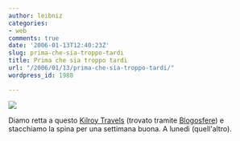 ```yaml
---
author: leibniz
categories:
- web
comments: true
date: '2006-01-13T12:40:23Z'
slug: prima-che-sia-troppo-tardi
title: Prima che sia troppo tardi
url: "/2006/01/13/prima-che-sia-troppo-tardi/"
wordpress_id: 1988

---
```

![](https://blogosfere1.blogs.com/photos/uncategorized/latekilroy.jpg)

Diamo retta a questo [Kilroy Travels](https://www.kilroytravels.com/) (trovato tramite [Blogosfere](https://www.blogosfere.it/)) e stacchiamo la spina per una settimana buona. A lunedì (quell'altro).
